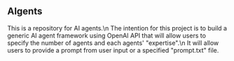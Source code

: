 ## AIgents
This is a repository for AI agents.\n
The intention for this project is to build a generic AI agent framework using OpenAI API that will allow users to specify the number of agents and each agents' "expertise".\n
It will allow users to provide a prompt from user input or a specified "prompt.txt" file.
